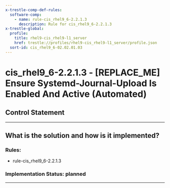 ```yaml
---
x-trestle-comp-def-rules:
  software-comp:
    - name: rule-cis_rhel9_6-2.2.1.3
      description: Rule for cis_rhel9_6-2.2.1.3
x-trestle-global:
  profile:
    title: rhel9-cis_rhel9-l1_server
    href: trestle://profiles/rhel9-cis_rhel9-l1_server/profile.json
  sort-id: cis_rhel9_6-02.02.01.03
---
```


# cis_rhel9_6-2.2.1.3 - \[REPLACE_ME\] Ensure Systemd-Journal-Upload Is Enabled And Active (Automated)

## Control Statement

______________________________________________________________________

## What is the solution and how is it implemented?

<!-- For implementation status enter one of: implemented, partial, planned, alternative, not-applicable -->

<!-- Note that the list of rules under ### Rules: is read-only and changes will not be captured after assembly to JSON -->

<!-- Add control implementation description here for control: cis_rhel9_6-2.2.1.3 -->

### Rules:

  - rule-cis_rhel9_6-2.2.1.3

### Implementation Status: planned

______________________________________________________________________
